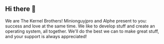## Hi there 👋

We are The Kernel Brothers! Minionguyjpro and Alphe present to you: success and love at the same time. We like to develop stuff and create an operating system, all together. We'll do the best we can to make great stuff, and your support is always appreciated!
